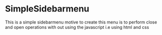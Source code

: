 # SimpleSidebarmenu

This is a simple sidebarmenu motive to create this menu is to perform close and open operations with out using the javascript i.e using html and css
